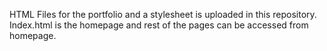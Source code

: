 HTML Files for the portfolio and a stylesheet is uploaded in this repository.
Index.html is the homepage and rest of the pages can be accessed from homepage. 

